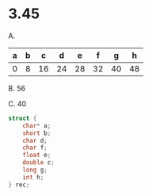 # 3.45

A.

| a | b | c  | d  | e  | f  | g  | h  |
| - | - | -  | -  | -  | -  | -  | -  |
| 0 | 8 | 16 | 24 | 28 | 32 | 40 | 48 |

B. 56

C. 40

```cpp
struct {
    char* a;
    short b;
    char d;
    char f;
    float e;
    double c;
    long g;
    int h;
} rec;
```
